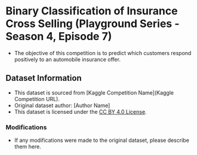 # Binary Classification of Insurance Cross Selling (Playground Series - Season 4, Episode 7)
- The objective of this competition is to predict which customers respond positively to an automobile insurance offer.

## Dataset Information
- This dataset is sourced from [Kaggle Competition Name](Kaggle Competition URL).
- Original dataset author: [Author Name]
- This dataset is licensed under the [CC BY 4.0 License](https://creativecommons.org/licenses/by/4.0/).

### Modifications
- If any modifications were made to the original dataset, please describe them here.